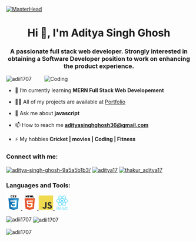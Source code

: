[![MasterHead](https://talktobusiness.com/wp-content/uploads/2022/04/What-Is-Web-Development.jpg)](https://Adii1707.io)
<h1 align="center">Hi 👋, I'm Aditya Singh Ghosh</h1>
<h3 align="center">A passionate full stack web developer. 
  Strongly interested in obtaining a Software Developer position to work on enhancing the product experience. </h3>
<img src="https://media0.giphy.com/media/qgQUggAC3Pfv687qPC/giphy.gif?cid=ecf05e47c7dma71oloi74ofssfh1ktczd71doetachwoy5at&rid=giphy.gif&ct=g" alt="Coding" width = "400" align= "right" />

<p align="left"> <img src="https://komarev.com/ghpvc/?username=adii1707&label=Profile%20views&color=0e75b6&style=flat" alt="adii1707"  /> </p>

- 🌱 I’m currently learning **MERN Full Stack Web Developement**

- 👨‍💻 All of my projects are available at [Portfolio](https://Adii1707.github.io)

- 💬 Ask me about **javascript**

- 📫 How to reach me **adityasinghghosh36@gmail.com**

- ⚡ My hobbies **Cricket | movies | Coding | Fitness**

<h3 align="left">Connect with me:</h3>
<p align="left">
<a href="https://linkedin.com/in/aditya-singh-ghosh-9a5a5b1b3/" target="blank"><img align="center" src="https://raw.githubusercontent.com/rahuldkjain/github-profile-readme-generator/master/src/images/icons/Social/linked-in-alt.svg" alt="aditya-singh-ghosh-9a5a5b1b3/" height="30" width="40" /></a>
<a href="https://codesandbox.com/aditya17" target="blank"><img align="center" src="https://raw.githubusercontent.com/rahuldkjain/github-profile-readme-generator/master/src/images/icons/Social/codesandbox.svg" alt="aditya17" height="30" width="40" /></a>
<a href="https://instagram.com/thakur_aditya17" target="blank"><img align="center" src="https://raw.githubusercontent.com/rahuldkjain/github-profile-readme-generator/master/src/images/icons/Social/instagram.svg" alt="thakur_aditya17" height="30" width="40" /></a>
</p>

<h3 align="left">Languages and Tools:</h3>
<p align="left"> <a href="https://www.w3schools.com/css/" target="_blank" rel="noreferrer"> <img src="https://raw.githubusercontent.com/devicons/devicon/master/icons/css3/css3-original-wordmark.svg" alt="css3" width="40" height="40"/> </a> <a href="https://www.w3.org/html/" target="_blank" rel="noreferrer"> <img src="https://raw.githubusercontent.com/devicons/devicon/master/icons/html5/html5-original-wordmark.svg" alt="html5" width="40" height="40"/> </a> <a href="https://developer.mozilla.org/en-US/docs/Web/JavaScript" target="_blank" rel="noreferrer"> <img src="https://raw.githubusercontent.com/devicons/devicon/master/icons/javascript/javascript-original.svg" alt="javascript" width="40" height="40"/> </a> <a href="https://reactjs.org/" target="_blank" rel="noreferrer"> <img src="https://raw.githubusercontent.com/devicons/devicon/master/icons/react/react-original-wordmark.svg" alt="react" width="40" height="40"/> </a> </p>

<p><img align="left" src="https://github-readme-stats.vercel.app/api/top-langs?username=adii1707&show_icons=true&locale=en&layout=compact&theme=tokyonight" alt="adii1707" /></p>

<p>&nbsp;<img align="center" src="https://github-readme-stats.vercel.app/api?username=adii1707&show_icons=true&locale=en&theme=tokyonight" alt="adii1707" /></p>

<p><img align="center" src="https://github-readme-streak-stats.herokuapp.com/?user=adii1707&theme=tokyonight" alt="adii1707" /></p>

